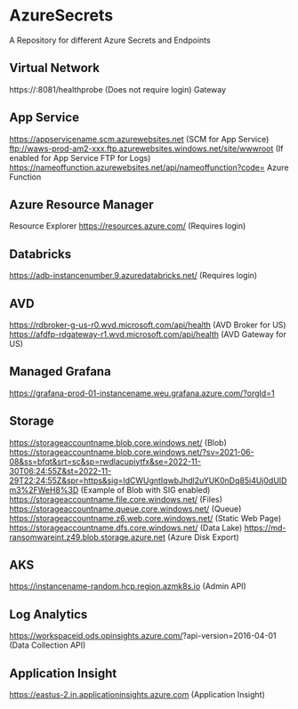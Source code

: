 # AzureSecrets
A Repository for different Azure Secrets and Endpoints

## Virtual Network

https://<YourVirtualNetworkGatewayIP>:8081/healthprobe (Does not require login) Gateway 

## App Service

https://appservicename.scm.azurewebsites.net (SCM for App Service)
ftp://waws-prod-am2-xxx.ftp.azurewebsites.windows.net/site/wwwroot (If enabled for App Service FTP for Logs)
https://nameoffunction.azurewebsites.net/api/nameoffunction?code= Azure Function 

## Azure Resource Manager

Resource Explorer https://resources.azure.com/ (Requires login)

## Databricks

https://adb-instancenumber.9.azuredatabricks.net/ (Requires login)

## AVD
https://rdbroker-g-us-r0.wvd.microsoft.com/api/health (AVD Broker for US)
https://afdfp-rdgateway-r1.wvd.microsoft.com/api/health (AVD Gateway for US)

## Managed Grafana

https://grafana-prod-01-instancename.weu.grafana.azure.com/?orgId=1

## Storage
https://storageaccountname.blob.core.windows.net/ (Blob)
https://storageaccountname.blob.core.windows.net/?sv=2021-06-08&ss=bfqt&srt=sc&sp=rwdlacupiytfx&se=2022-11-30T06:24:55Z&st=2022-11-29T22:24:55Z&spr=https&sig=ldCWUgntIqwbJhdl2uYUK0nDq85i4Uj0dUIDm3%2FWeH8%3D (Example of Blob with SIG enabled)
https://storageaccountname.file.core.windows.net/ (Files)
https://storageaccountname.queue.core.windows.net/ (Queue)
https://storageaccountname.z6.web.core.windows.net/ (Static Web Page)
https://storageaccountname.dfs.core.windows.net/ (Data Lake)
https://md-ransomwareint.z49.blob.storage.azure.net (Azure Disk Export)

## AKS
https://instancename-random.hcp.region.azmk8s.io (Admin API)

## Log Analytics
https://workspaceid.ods.opinsights.azure.com/<Resource>?api-version=2016-04-01 (Data Collection API)

## Application Insight
https://eastus-2.in.applicationinsights.azure.com (Application Insight) 
